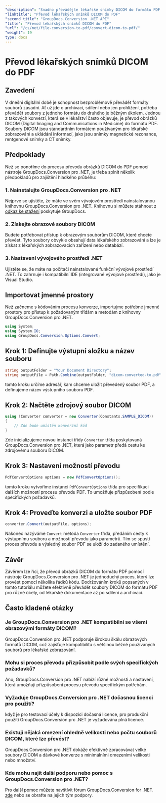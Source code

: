 ```yaml
---
"description": "Snadno převádějte lékařské snímky DICOM do formátu PDF pomocí GroupDocs.Conversion pro .NET. Flexibilní, efektivní a přizpůsobitelné řešení pro převod."
"linktitle": "Převod lékařských snímků DICOM do PDF"
"second_title": "GroupDocs.Conversion .NET API"
"title": "Převod lékařských snímků DICOM do PDF"
"url": "/cs/net/file-conversion-to-pdf/convert-dicom-to-pdf/"
"weight": 19
type: docs
---
```

# Převod lékařských snímků DICOM do PDF

## Zavedení
V dnešní digitální době je schopnost bezproblémově převádět formáty souborů zásadní. Ať už jde o archivaci, sdílení nebo jen prohlížení, potřeba převádět soubory z jednoho formátu do druhého je běžným úkolem. Jednou z takových konverzí, která se v lékařství často objevuje, je převod obrázků DICOM (Digital Imaging and Communications in Medicine) do formátu PDF. Soubory DICOM jsou standardním formátem používaným pro lékařské zobrazování a ukládání informací, jako jsou snímky magnetické rezonance, rentgenové snímky a CT snímky.
## Předpoklady
Než se ponoříme do procesu převodu obrázků DICOM do PDF pomocí nástroje GroupDocs.Conversion pro .NET, je třeba splnit několik předpokladů pro zajištění hladkého průběhu:
### 1. Nainstalujte GroupDocs.Conversion pro .NET
Nejprve se ujistěte, že máte ve svém vývojovém prostředí nainstalovanou knihovnu GroupDocs.Conversion pro .NET. Knihovnu si můžete stáhnout z [odkaz ke stažení](https://releases.groupdocs.com/conversion/net/) poskytuje GroupDocs.
### 2. Získejte obrazové soubory DICOM
Budete potřebovat přístup k obrazovým souborům DICOM, které chcete převést. Tyto soubory obvykle obsahují data lékařského zobrazování a lze je získat z lékařských zobrazovacích zařízení nebo databází.
### 3. Nastavení vývojového prostředí .NET
Ujistěte se, že máte na počítači nainstalované funkční vývojové prostředí .NET. To zahrnuje i kompatibilní IDE (integrované vývojové prostředí), jako je Visual Studio.

## Importovat jmenné prostory
Než začneme s kódováním procesu konverze, importujme potřebné jmenné prostory pro přístup k požadovaným třídám a metodám z knihovny GroupDocs.Conversion pro .NET.
```csharp
using System;
using System.IO;
using GroupDocs.Conversion.Options.Convert;
```
## Krok 1: Definujte výstupní složku a název souboru
```csharp
string outputFolder = "Your Document Directory";
string outputFile = Path.Combine(outputFolder, "dicom-converted-to.pdf");
```
tomto kroku určíme adresář, kam chceme uložit převedený soubor PDF, a definujeme název výstupního souboru PDF.
## Krok 2: Načtěte zdrojový soubor DICOM
```csharp
using (Converter converter = new Converter(Constants.SAMPLE_DICOM))
{
    // Zde bude umístěn konverzní kód
}
```
Zde inicializujeme novou instanci třídy `Converter` třída poskytovaná GroupDocs.Conversion pro .NET, která jako parametr předá cestu ke zdrojovému souboru DICOM.
## Krok 3: Nastavení možností převodu
```csharp
PdfConvertOptions options = new PdfConvertOptions();
```
tomto kroku vytvoříme instanci `PdfConvertOptions` třída pro specifikaci dalších možností procesu převodu PDF. To umožňuje přizpůsobení podle specifických požadavků.
## Krok 4: Proveďte konverzi a uložte soubor PDF
```csharp
converter.Convert(outputFile, options);
```
Nakonec nazýváme `Convert` metoda `Converter` třída, předáním cesty k výstupnímu souboru a možností převodu jako parametrů. Tím se spustí proces převodu a výsledný soubor PDF se uloží do zadaného umístění.

## Závěr
Závěrem lze říci, že převod obrázků DICOM do formátu PDF pomocí nástroje GroupDocs.Conversion pro .NET je jednoduchý proces, který lze provést pomocí několika řádků kódu. Dodržováním kroků popsaných v tomto tutoriálu můžete efektivně převádět soubory DICOM do formátu PDF pro různé účely, od lékařské dokumentace až po sdílení a archivaci.
## Často kladené otázky
### Je GroupDocs.Conversion pro .NET kompatibilní se všemi obrazovými formáty DICOM?
GroupDocs.Conversion pro .NET podporuje širokou škálu obrazových formátů DICOM, což zajišťuje kompatibilitu s většinou běžně používaných souborů pro lékařské zobrazování.
### Mohu si proces převodu přizpůsobit podle svých specifických požadavků?
Ano, GroupDocs.Conversion pro .NET nabízí různé možnosti a nastavení, která umožňují přizpůsobení procesu převodu specifickým potřebám.
### Vyžaduje GroupDocs.Conversion pro .NET dočasnou licenci pro použití?
když je pro testovací účely k dispozici dočasná licence, pro produkční použití GroupDocs.Conversion pro .NET je vyžadována plná licence.
### Existují nějaká omezení ohledně velikosti nebo počtu souborů DICOM, které lze převést?
GroupDocs.Conversion pro .NET dokáže efektivně zpracovávat velké soubory DICOM a dávkové konverze s minimálními omezeními velikosti nebo množství.
### Kde mohu najít další podporu nebo pomoc s GroupDocs.Conversion pro .NET?
Pro další pomoc můžete navštívit fórum GroupDocs.Conversion for .NET. [zde](https://forum.groupdocs.com/c/conversion/11) nebo se obraťte na jejich tým podpory.